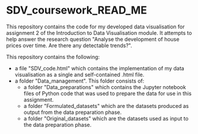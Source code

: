 # SDV_coursework_READ_ME
This repository contains the code for my developed data visualisation for assignment 2 of the Introduction to Data Visualisation module. It attempts to help answer the research question "Analyse the development of house prices over time. Are there any detectable trends?".

This repository contains the following: 
 - a file "SDV_code.html" which contains the implementation of my data visualisation as a single and self-contained .html file.
 - a folder "Data_management". This folder consists of:
     - a folder "Data_preparations" which contains the Jupyter notebook files of Python code that was used to prepare the data for use in this assignment.
     - a folder "Formulated_datasets" which are the datasets produced as output from the data preparation phase.
     - a folder "Original_datasets" which are the datasets used as input to the data preparation phase.
